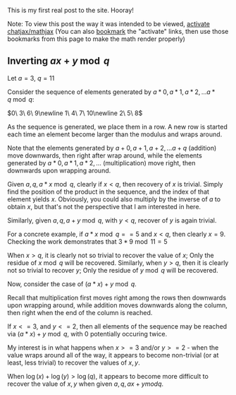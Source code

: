 This is my first real post to the site. Hooray!

Note: To view this post the way it was intended to be viewed, [activate chatjax/mathjax](javascript:(function(){if(window.MathJax===undefined){var%20script%20=%20document.createElement("script");script.type%20=%20"text/javascript";script.src%20=%20"https://cdnjs.cloudflare.com/ajax/libs/mathjax/2.7.1/MathJax.js?config=TeX-AMS_HTML";var%20config%20=%20%27MathJax.Hub.Config({%27%20+%20%27extensions:%20["tex2jax.js"],%27%20+%20%27tex2jax:%20{%20inlineMath:%20[["$","$"],["\\\\\\\\\\\\(","\\\\\\\\\\\\)"]],%20displayMath:%20[["$$","$$"],["\\\\[","\\\\]"]],%20processEscapes:%20true%20},%27%20+%20%27jax:%20["input/TeX","output/HTML-CSS"]%27%20+%20%27});%27%20+%20%27MathJax.Hub.Startup.onload();%27;if%20(window.opera)%20{script.innerHTML%20=%20config}%20else%20{script.text%20=%20config}%20document.getElementsByTagName("head")[0].appendChild(script);(doChatJax=function(){window.setTimeout(doChatJax,1000);MathJax.Hub.Queue(["Typeset",MathJax.Hub]);})();}else{MathJax.Hub.Queue(["Typeset",MathJax.Hub]);}})();) (You can also [bookmark](http://www.math.ucla.edu/~robjohn/math/mathjax.html) the "activate" links, then use those bookmarks from this page to make the math render properly)

Inverting $ax + y \bmod q$
-------
Let $a = 3$, $q = 11$

Consider the sequence of elements generated by $a * 0, a * 1, a * 2, ... a * q \bmod q$:

$0\ 3\ 6\ 9\newline
1\ 4\ 7\ 10\newline
2\ 5\ 8$

As the sequence is generated, we place them in a row. A new row is started each time an element become larger than the modulus and wraps around.

Note that the elements generated by $a + 0, a + 1, a + 2, ... a + q$ (addition) move downwards, then right after wrap around, while the elements generated by $a * 0, a * 1, a * 2, ...$ (multiplication) move right, then downwards upon wrapping around.

Given $a, q, a * x \bmod q$, clearly if $x < q$, then recovery of $x$ is trivial. Simply find the position of the product in the sequence, and the index of that element yields $x$. Obviously, you could also multiply by the inverse of $a$ to obtain $x$, but that's not the perspective that I am interested in here.

Similarly, given $a, q, a + y \bmod q$, with $y < q$, recover of $y$ is again trivial. 

For a concrete example, if $a * x \bmod q == 5$ and $x < q$, then clearly $x = 9$. Checking the work demonstrates that $3 * 9 \bmod 11 = 5$

When $x > q$, it is clearly not so trivial to recover the value of $x$; Only the residue of $x \bmod q$ will be recovered.
Similarly, when $y > q$, then it is clearly not so trivial to recover $y$; Only the residue of $y \bmod q$ will be recovered.

Now, consider the case of $(a * x) + y \bmod q$. 

Recall that multiplication first moves right among the rows then downwards upon wrapping around, while addition moves downwards along the column, then right when the end of the column is reached.

If $x <= 3$, and $y <= 2$, then all elements of the sequence may be reached via $(a * x) + y \bmod q$, with $0$ potentially occuring twice. 

My interest is in what happens when $x >= 3$ and/or $y >= 2$ - when the value wraps around all of the way, it appears to become non-trivial (or at least, less trivial) to recover the values of $x, y$.

When $\log(x) + \log(y) > \log(q)$, it appears to become more difficult to recover the value of $x, y$ when given $a, q, ax + y mod q$.

